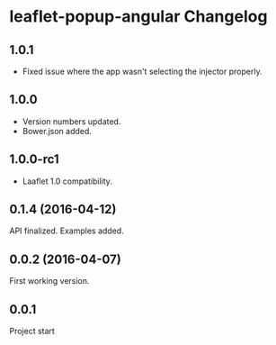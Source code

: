 leaflet-popup-angular Changelog
=================

## 1.0.1
- Fixed issue where the app wasn't selecting the injector properly.

## 1.0.0
- Version numbers updated.
- Bower.json added.

## 1.0.0-rc1
- Laaflet 1.0 compatibility.

## 0.1.4 (2016-04-12)
API finalized. Examples added.

## 0.0.2 (2016-04-07)
First working version.

## 0.0.1
Project start